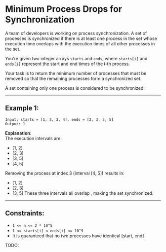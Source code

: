 # Minimum Process Drops for Synchronization

A team of developers is working on process synchronization. A set of processes
is synchronized if there is at least one process in the set whose execution time
overlaps with the execution times of all other processes in the set.

You're given two integer arrays `starts` and `ends`, where `starts[i]` and
`ends[i]` represent the start and end times of the i-th process.

Your task is to return the minimum number of processes that must be removed so
that the remaining processes form a synchronized set.

A set containing only one process is considered to be synchronized.

---

## Example 1:

```
Input: starts = [1, 2, 3, 4], ends = [2, 3, 5, 5]
Output: 1
```

**Explanation:**  
The execution intervals are:

- [1, 2]
- [2, 3]
- [3, 5]
- [4, 5]

Removing the process at index 3 (interval [4, 5]) results in:

- [1, 2]
- [2, 3]
- [3, 5]
These three intervals all overlap , making the set synchronized.

---

## Constraints:

- `1 <= n <= 2 * 10^5`
- `1 <= starts[i] < ends[i] <= 10^9`
- It is guaranteed that no two processes have identical [start, end]

TODO:
